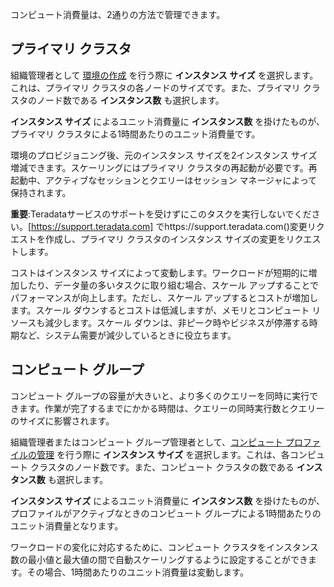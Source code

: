 コンピュート消費量は、2通りの方法で管理できます。

## プライマリ クラスタ


組織管理者として [環境の作成](qiv1640281527006.md) を行う際に **インスタンス サイズ** を選択します。これは、プライマリ クラスタの各ノードのサイズです。また、プライマリ クラスタのノード数である **インスタンス数** も選択します。

**インスタンス サイズ** によるユニット消費量に **インスタンス数** を掛けたものが、プライマリ クラスタによる1時間あたりのユニット消費量です。

環境のプロビジョニング後、元のインスタンス サイズを2インスタンス サイズ増減できます。スケーリングにはプライマリ クラスタの再起動が必要です。再起動中、アクティブなセッションとクエリーはセッション マネージャによって保持されます。

**重要**:Teradataサービスのサポートを受けずにこのタスクを実行しないでください。[https://support.teradata.com] でhttps://support.teradata.com()変更リクエストを作成し、プライマリ クラスタのインスタンス サイズの変更をリクエストします。

コストはインスタンス サイズによって変動します。ワークロードが短期的に増加したり、データ量の多いタスクに取り組む場合、スケール アップすることでパフォーマンスが向上します。ただし、スケール アップするとコストが増加します。スケール ダウンするとコストは低減しますが、メモリとコンピュート リソースも減少します。スケール ダウンは、非ピーク時やビジネスが停滞する時期など、システム需要が減少しているときに役立ちます。

## コンピュート グループ


コンピュート グループの容量が大きいと、より多くのクエリーを同時に実行できます。作業が完了するまでにかかる時間は、クエリーの同時実行数とクエリーのサイズに影響されます。

組織管理者またはコンピュート グループ管理者として、[コンピュート プロファイルの管理](dvl1640281718303.md) を行う際に **インスタンス サイズ** を選択します。これは、各コンピュート クラスタのノード数です。また、コンピュート クラスタの数である **インスタンス数** も選択します。

**インスタンス サイズ** によるユニット消費量に **インスタンス数** を掛けたものが、プロファイルがアクティブなときのコンピュート グループによる1時間あたりのユニット消費量となります。

ワークロードの変化に対応するために、コンピュート クラスタをインスタンス数の最小値と最大値の間で自動スケーリングするように設定することができます。その場合、1時間あたりのユニット消費量は変動します。

